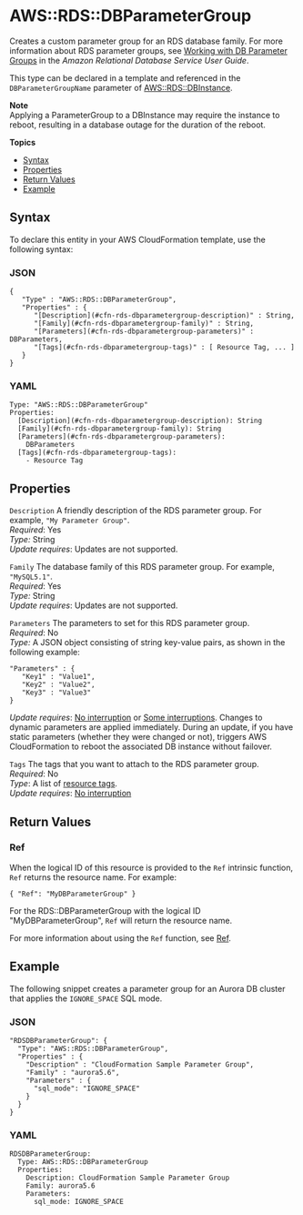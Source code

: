 # AWS::RDS::DBParameterGroup<a name="aws-properties-rds-dbparametergroup"></a>

Creates a custom parameter group for an RDS database family\. For more information about RDS parameter groups, see [Working with DB Parameter Groups](http://docs.aws.amazon.com/AmazonRDS/latest/UserGuide/USER_WorkingWithParamGroups.html) in the *Amazon Relational Database Service User Guide*\.

This type can be declared in a template and referenced in the `DBParameterGroupName` parameter of [AWS::RDS::DBInstance](aws-properties-rds-database-instance.md)\.

**Note**  
Applying a ParameterGroup to a DBInstance may require the instance to reboot, resulting in a database outage for the duration of the reboot\.

**Topics**
+ [Syntax](#aws-resource-rds-dbparametergroup-syntax)
+ [Properties](#w3ab2c21c10d962c13)
+ [Return Values](#w3ab2c21c10d962c15)
+ [Example](#w3ab2c21c10d962c17)

## Syntax<a name="aws-resource-rds-dbparametergroup-syntax"></a>

To declare this entity in your AWS CloudFormation template, use the following syntax:

### JSON<a name="aws-resource-rds-dbparametergroup-syntax.json"></a>

```
{
   "Type" : "AWS::RDS::DBParameterGroup",
   "Properties" : {
      "[Description](#cfn-rds-dbparametergroup-description)" : String,
      "[Family](#cfn-rds-dbparametergroup-family)" : String,
      "[Parameters](#cfn-rds-dbparametergroup-parameters)" : DBParameters,
      "[Tags](#cfn-rds-dbparametergroup-tags)" : [ Resource Tag, ... ]
   }
}
```

### YAML<a name="aws-resource-rds-dbparametergroup-syntax.yaml"></a>

```
Type: "AWS::RDS::DBParameterGroup"
Properties: 
  [Description](#cfn-rds-dbparametergroup-description): String
  [Family](#cfn-rds-dbparametergroup-family): String
  [Parameters](#cfn-rds-dbparametergroup-parameters):
    DBParameters
  [Tags](#cfn-rds-dbparametergroup-tags):
    - Resource Tag
```

## Properties<a name="w3ab2c21c10d962c13"></a>

`Description`  <a name="cfn-rds-dbparametergroup-description"></a>
A friendly description of the RDS parameter group\. For example, `"My Parameter Group"`\.  
*Required*: Yes  
*Type:* String  
*Update requires*: Updates are not supported\.

`Family`  <a name="cfn-rds-dbparametergroup-family"></a>
The database family of this RDS parameter group\. For example, `"MySQL5.1"`\.  
*Required*: Yes  
*Type:* String  
*Update requires*: Updates are not supported\.

`Parameters`  <a name="cfn-rds-dbparametergroup-parameters"></a>
The parameters to set for this RDS parameter group\.  
*Required*: No  
*Type:* A JSON object consisting of string key\-value pairs, as shown in the following example:  

```
"Parameters" : {
   "Key1" : "Value1",
   "Key2" : "Value2",
   "Key3" : "Value3"
}
```
*Update requires*: [No interruption](using-cfn-updating-stacks-update-behaviors.md#update-no-interrupt) or [Some interruptions](using-cfn-updating-stacks-update-behaviors.md#update-some-interrupt)\. Changes to dynamic parameters are applied immediately\. During an update, if you have static parameters \(whether they were changed or not\), triggers AWS CloudFormation to reboot the associated DB instance without failover\.

`Tags`  <a name="cfn-rds-dbparametergroup-tags"></a>
The tags that you want to attach to the RDS parameter group\.  
*Required*: No  
*Type*: A list of [resource tags](aws-properties-resource-tags.md)\.  
*Update requires*: [No interruption](using-cfn-updating-stacks-update-behaviors.md#update-no-interrupt)

## Return Values<a name="w3ab2c21c10d962c15"></a>

### Ref<a name="w3ab2c21c10d962c15b2"></a>

When the logical ID of this resource is provided to the `Ref` intrinsic function, `Ref` returns the resource name\. For example:

```
{ "Ref": "MyDBParameterGroup" }
```

For the RDS::DBParameterGroup with the logical ID "MyDBParameterGroup", `Ref` will return the resource name\.

For more information about using the `Ref` function, see [Ref](intrinsic-function-reference-ref.md)\.

## Example<a name="w3ab2c21c10d962c17"></a>

The following snippet creates a parameter group for an Aurora DB cluster that applies the `IGNORE_SPACE` SQL mode\.

### JSON<a name="aws-resource-rds-dbparametergroup-example.json"></a>

```
"RDSDBParameterGroup": {
  "Type": "AWS::RDS::DBParameterGroup",
  "Properties" : {
    "Description" : "CloudFormation Sample Parameter Group",
    "Family" : "aurora5.6",
    "Parameters" : {
      "sql_mode": "IGNORE_SPACE"
    }
  }
}
```

### YAML<a name="aws-resource-rds-dbparametergroup-example.yaml"></a>

```
RDSDBParameterGroup:
  Type: AWS::RDS::DBParameterGroup
  Properties:
    Description: CloudFormation Sample Parameter Group
    Family: aurora5.6
    Parameters:
      sql_mode: IGNORE_SPACE
```